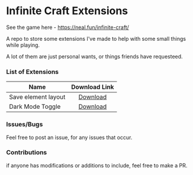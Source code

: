 # Infinite Craft Extensions
See the game here - https://neal.fun/infinite-craft/

A repo to store some extensions I've made to help with some small things while playing.

A lot of them are just personal wants, or things friends have requesteed.

### List of Extensions

| Name                     |  Download Link |
|--------------------------|:-------------:|
| Save element layout      |  [Download](https://github.com/WooshiiDev/infinite-craft-extensions/raw/main/load-layout.user.js)   |
| Dark Mode Toggle         |  [Download](https://raw.githubusercontent.com/WooshiiDev/infinite-craft-extensions/main/dark-mode.user.js)   |

### Issues/Bugs

Feel free to post an issue, for any issues that occur.

### Contributions

if anyone has modifications or additions to include, feel free to make a PR.
